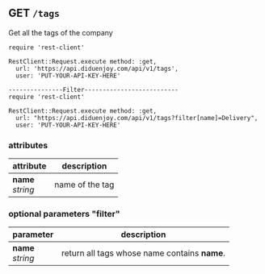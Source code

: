 ## GET `/tags`

Get all the tags of the company

```ruby--Rails
require 'rest-client'

RestClient::Request.execute method: :get,
  url: 'https://api.diduenjoy.com/api/v1/tags',
  user: 'PUT-YOUR-API-KEY-HERE'

---------------Filter--------------------------
require 'rest-client'

RestClient::Request.execute method: :get,
  url: "https://api.diduenjoy.com/api/v1/tags?filter[name]=Delivery",
  user: 'PUT-YOUR-API-KEY-HERE'
```

### attributes

attribute          | description
------------- | -------------
__name__<br>_string_  | name of the tag

### optional parameters "filter"

parameter          | description
------------- |-------------
__name__<br>_string_ | return all tags whose name contains __name__.
